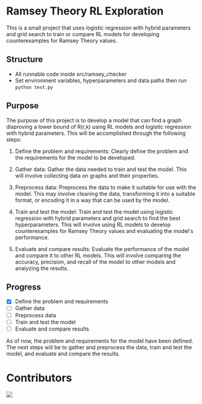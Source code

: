 # Ramsey Theory RL Exploration

This is a small project that uses logistic regression with hybrid parameters and grid search to train or compare RL models for developing counterexamples for Ramsey Theory values.

## Structure
- All runnable code inside src/ramsey_checker
- Set environment variables, hyperparameters and data paths then run `python test.py`

## Purpose

The purpose of this project is to develop a model that can find a graph disproving a lower bound of R(r,k) using RL models and logistic regression with hybrid parameters. This will be accomplished through the following steps:

1. Define the problem and requirements: Clearly define the problem and the requirements for the model to be developed.

2. Gather data: Gather the data needed to train and test the model. This will involve collecting data on graphs and their properties.

3. Preprocess data: Preprocess the data to make it suitable for use with the model. This may involve cleaning the data, transforming it into a suitable format, or encoding it in a way that can be used by the model.

4. Train and test the model: Train and test the model using logistic regression with hybrid parameters and grid search to find the best hyperparameters. This will involve using RL models to develop counterexamples for Ramsey Theory values and evaluating the model's performance.

5. Evaluate and compare results: Evaluate the performance of the model and compare it to other RL models. This will involve comparing the accuracy, precision, and recall of the model to other models and analyzing the results.

## Progress

- [x] Define the problem and requirements
- [ ] Gather data
- [ ] Preprocess data
- [ ] Train and test the model
- [ ] Evaluate and compare results

As of now, the problem and requirements for the model have been defined. The next steps will be to gather and preprocess the data, train and test the model, and evaluate and compare the results.

# Contributors
<a href="https://github.com/aLehav/RamseyTheoryRL/graphs/contributors">
  <img src="https://contrib.rocks/image?repo=aLehav/RamseyTheoryRL" />
</a>